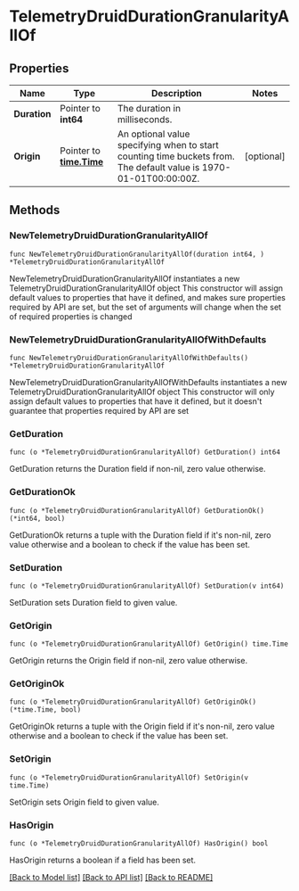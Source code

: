 # TelemetryDruidDurationGranularityAllOf

## Properties

Name | Type | Description | Notes
------------ | ------------- | ------------- | -------------
**Duration** | Pointer to **int64** | The duration in milliseconds. | 
**Origin** | Pointer to [**time.Time**](time.Time.md) | An optional value specifying when to start counting time buckets from. The default value is 1970-01-01T00:00:00Z. | [optional] 

## Methods

### NewTelemetryDruidDurationGranularityAllOf

`func NewTelemetryDruidDurationGranularityAllOf(duration int64, ) *TelemetryDruidDurationGranularityAllOf`

NewTelemetryDruidDurationGranularityAllOf instantiates a new TelemetryDruidDurationGranularityAllOf object
This constructor will assign default values to properties that have it defined,
and makes sure properties required by API are set, but the set of arguments
will change when the set of required properties is changed

### NewTelemetryDruidDurationGranularityAllOfWithDefaults

`func NewTelemetryDruidDurationGranularityAllOfWithDefaults() *TelemetryDruidDurationGranularityAllOf`

NewTelemetryDruidDurationGranularityAllOfWithDefaults instantiates a new TelemetryDruidDurationGranularityAllOf object
This constructor will only assign default values to properties that have it defined,
but it doesn't guarantee that properties required by API are set

### GetDuration

`func (o *TelemetryDruidDurationGranularityAllOf) GetDuration() int64`

GetDuration returns the Duration field if non-nil, zero value otherwise.

### GetDurationOk

`func (o *TelemetryDruidDurationGranularityAllOf) GetDurationOk() (*int64, bool)`

GetDurationOk returns a tuple with the Duration field if it's non-nil, zero value otherwise
and a boolean to check if the value has been set.

### SetDuration

`func (o *TelemetryDruidDurationGranularityAllOf) SetDuration(v int64)`

SetDuration sets Duration field to given value.


### GetOrigin

`func (o *TelemetryDruidDurationGranularityAllOf) GetOrigin() time.Time`

GetOrigin returns the Origin field if non-nil, zero value otherwise.

### GetOriginOk

`func (o *TelemetryDruidDurationGranularityAllOf) GetOriginOk() (*time.Time, bool)`

GetOriginOk returns a tuple with the Origin field if it's non-nil, zero value otherwise
and a boolean to check if the value has been set.

### SetOrigin

`func (o *TelemetryDruidDurationGranularityAllOf) SetOrigin(v time.Time)`

SetOrigin sets Origin field to given value.

### HasOrigin

`func (o *TelemetryDruidDurationGranularityAllOf) HasOrigin() bool`

HasOrigin returns a boolean if a field has been set.


[[Back to Model list]](../README.md#documentation-for-models) [[Back to API list]](../README.md#documentation-for-api-endpoints) [[Back to README]](../README.md)


